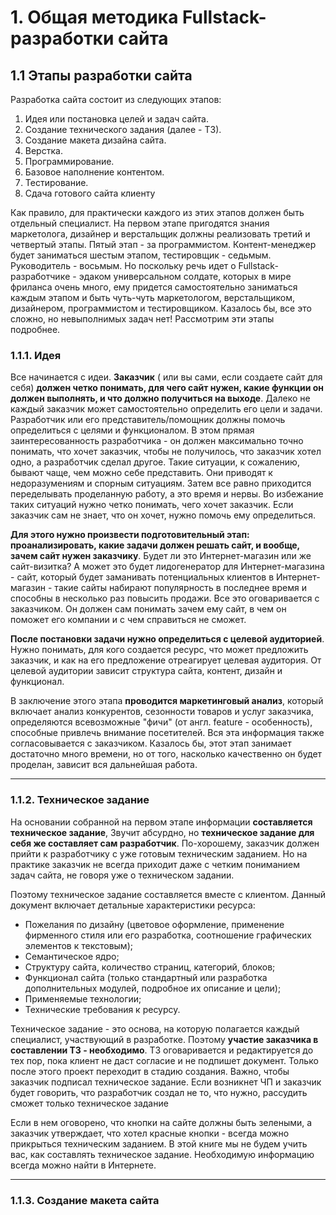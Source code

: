 # 1. Общая методика Fullstack-разработки сайта
## 1.1 Этапы разработки сайта
Разработка сайта состоит из следующих этапов:
1. Идея или постановка целей и задач сайта.
2. Создание технического задания (далее - ТЗ).
3. Создание макета дизайна сайта.
4. Верстка.
5. Программирование.
6. Базовое наполнение контентом.
7. Тестирование.
8. Сдача готового сайта клиенту

Как правило, для практически каждого из этих этапов должен быть отдельный специалист. На первом этапе пригодятся знания маркетолога, дизайнер и верстальщик должны реализовать третий и четвертый этапы. Пятый этап - за программистом. Контент-менеджер будет заниматься шестым этапом, тестировщик - седьмым. Руководитель - восьмым. Но поскольку речь идет о Fullstack-paзpaбoтчикe - эдаком универсальном солдате, которых в мире фриланса очень много, ему придется самостоятельно заниматься каждым этапом и быть чуть-чуть маркетологом, верстальщиком, дизайнером, программистом и тестировщиком. Казалось бы, все это сложно, но невыполнимых задач нет! Рассмотрим эти этапы подробнее.
### 1.1.1. Идея
Все начинается с идеи. **Заказчик** ( или вы сами, если создаете сайт для себя) **должен четко понимать, для чего сайт нужен, какие функции он должен выполнять, и что должно получиться на выходе**. Далеко не каждый заказчик может самостоятельно определить его цели и задачи. Разработчик или его представитель/помощник должны помочь определиться с целями и функционалом. В этом прямая заинтересованность разработчика - он должен максимально точно понимать, что хочет заказчик, чтобы не получилось, что заказчик хотел одно, а разработчик сделал другое. Такие ситуации, к сожалению, бывают чаще, чем можно себе представить. Они приводят к недоразумениям и спорным ситуациям. Затем все равно приходится переделывать проделанную работу, а это время и нервы. Во избежание таких ситуаций нужно четко понимать, чего хочет заказчик. Если заказчик сам не знает, что он хочет, нужно помочь ему определиться.

**Для этого нужно произвести подготовительный этап: проанализировать, какие задачи должен решать сайт, и вообще, зачем сайт нужен заказчику**. Будет ли это Интернет-магазин или же сайт-визитка? А может это будет лидогенератор для Интернет-магазина - сайт, который будет заманивать потенциальных клиентов в Интернет-магазин - такие сайты набирают популярность в последнее время и способны в несколько раз повысить продажи. Все это оговаривается с заказчиком. Он должен сам понимать зачем ему сайт, в чем он поможет его компании и с чем справиться не сможет.

**После постановки задачи нужно определиться с целевой аудиторией**. Нужно понимать, для кого создается ресурс, что может предложить заказчик, и как на его предложение отреагирует целевая аудитория. От целевой аудитории зависит структура сайта, контент, дизайн и функционал.

В заключение этого этапа **проводится маркетинговый анализ**, который включает анализ конкурентов, сезонности товаров и услуг заказчика, определяются всевозможные "фичи" (от англ. feature - особенность), способные привлечь внимание посетителей. Вся эта информация также согласовывается с заказчиком. Казалось бы, этот этап занимает достаточно много времени, но от того, насколько качественно он будет проделан, зависит вся дальнейшая работа.
***
### 1.1.2. Техническое задание
На основании собранной на первом этапе информации **составляется техническое задание**, Звучит абсурдно, но **техническое задание для себя же составляет сам разработчик**. По-хорошему, заказчик должен прийти к разработчику с уже готовым техническим заданием. Но на практике заказчик не всегда приходит даже с четким пониманием задач сайта, не говоря уже о техническом задании.

Поэтому техническое задание составляется вместе с клиентом. Данный документ включает детальные характеристики ресурса:
- Пожелания по дизайну (цветовое оформление, применение фирменного стиля или его разработка, соотношение графических элементов к текстовым);
- Семантическое ядро;
- Структуру сайта, количество страниц, категорий, блоков; 
- Функционал сайта (только стандартный или разработка дополнительных модулей, подробное их описание и цели);
- Применяемые технологии;
- Технические требования к ресурсу.

Техническое задание - это основа, на которую полагается каждый специалист, участвующий в разработке. Поэтому **участие заказчика в составлении ТЗ - необходимо**. ТЗ оговаривается и редактируется до тех пор, пока клиент не даст согласие и не подпишет документ. Только после этого проект переходит в стадию создания. Важно, чтобы заказчик подписал техническое задание. Если возникнет ЧП и заказчик будет говорить, что разработчик создал не то, что нужно, рассудить сможет только техническое задание

Если в нем оговорено, что кнопки на сайте должны быть зелеными, а заказчик утверждает, что хотел красные кнопки - всегда можно прикрыться техническим заданием. В этой книге мы не будем учить вас, как составлять техническое задание. Необходимую информацию всегда можно найти в Интернете.
***
### 1.1.3. Создание макета сайта
